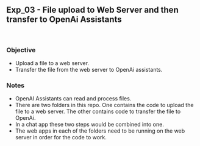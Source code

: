 ## Exp_03 - File upload to Web Server and then transfer to OpenAi Assistants
<br>

### Objective
- Upload a file to a web server.
- Transfer the file from the web server to OpenAi assistants.

### Notes
- OpenAI Assistants can read and process files.
- There are two folders in this repo. One contains the code to upload the file to a web server. The other contains code to transfer the file to OpenAi.
- In a chat app these two steps would be combined into one.
- The web apps in each of the folders need to be running on the web server in order for the code to work.
